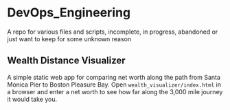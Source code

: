 # DevOps_Engineering
A repo for various files and scripts, incomplete, in progress, abandoned or just want to keep for some unknown reason

## Wealth Distance Visualizer
A simple static web app for comparing net worth along the path from Santa Monica Pier to Boston Pleasure Bay. Open `wealth_visualizer/index.html` in a browser and enter a net worth to see how far along the 3,000 mile journey it would take you.
